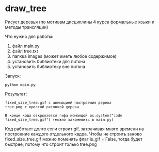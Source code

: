 # draw_tree
Рисует деревья (по мотивам дисциплины 4 курса формальные языки и методы трансляции)

Что нужно для работы:
1. файл main.py
2. файл tree.txt
3. папкка images (может иметь любое содержимое)
4. установить библиотеки для питона
    <!-- pip install graphviz       # Для визуализации графов/деревьев -->
    <!-- pip install pillow        # Для работы с изображениями (GIF) -->
    <!-- pip install imageio       # Альтернатива для создания GIF (опционально) -->
    <!-- pip install pydot         # Дополнительный интерфейс для graphviz -->
    <!-- pip install pygraphviz    # Еще один интерфейс для graphviz (если нужен) -->
    <!-- pip install fpdf          # Для создания PDF из кадров (в примере с PDF) -->
5. установить библиотеку вне питона

Запуск:

    python main.py
    
Результат: 

    fixed_size_tree.gif с анимацией построения дерева
    tree.png с простой рисовкой дерева

    В конце кода открывается гифа командой os.system("code fixed_size_tree.gif") (можно закоменить в main.py)

Код работает долго если строит gif, затрачивая много времени на построение каждого отдельного кадра.
Чтобы не строить заново fixed_size_tree.gif можно поменять флаг is_gif = False, тогда будет быстрее, потому что строит только tree.png
